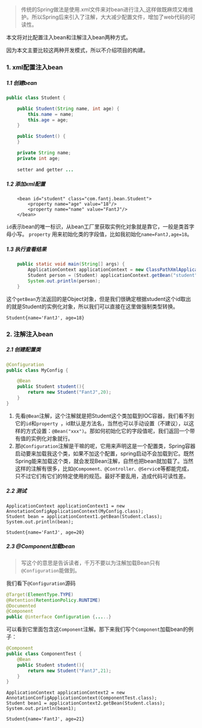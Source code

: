 >传统的Spring做法是使用.xml文件来对bean进行注入,这样做既麻烦又难维护。所以Spring后来引入了注解，大大减少配置文件，增加了web代码的可读性。

本文将对比配置注入bean和注解注入bean两种方式。

因为本文主要比较这两种开发模式，所以不介绍项目的构建。

###   1. xml配置注入bean
#####    1.1 创建bean
```java
public class Student {

    public Student(String name, int age) {
        this.name = name;
        this.age = age;
    }

    public Student() {
    }

    private String name;
    private int age;
    
    setter and getter ...
```
#####    1.2 添加xml配置
```
    <bean id="student" class="com.fantj.bean.Student">
        <property name="age" value="18"/>
        <property name="name" value="FantJ"/>
    </bean>
```
`id`表示bean的唯一标识，从bean工厂里获取实例化对象就是靠它，一般是类首字母小写。
`property` 用来初始化类的字段值，比如我初始化`name=FantJ,age=18`。
#####    1.3 执行查看结果
```java
    public static void main(String[] args) {
        ApplicationContext applicationContext = new ClassPathXmlApplicationContext("bean.xml");
        Student person = (Student) applicationContext.getBean("student");
        System.out.println(person);
    }
```
这个`getBean`方法返回的是Object对象，但是我们很确定根据student这个id取出的就是Student的实例化对象，所以我们可以直接在这里做强制类型转换。
```
Student{name='FantJ', age=18}
```


###   2. 注解注入bean
#####    2.1 创建配置类
```java
@Configuration
public class MyConfig {

    @Bean
    public Student student(){
        return new Student("FantJ",20);
    }
}
```
1. 先看`@Bean`注解，这个注解就是把Student这个类加载到IOC容器，我们看不到它的`id`和`property `，id默认是方法名，当然也可以手动设置（不建议），以这样的方式设置：`@Bean("xxx")`。那如何初始化它的字段值呢，我们返回一个带有值的实例化对象就行。
2. 那`@Configuration`注解是干嘛的呢，它用来声明这是一个配置类，Spring容器启动要来加载我这个类，如果不加这个配置，spring启动不会加载到它。既然Spring能来加载这个类，就会发现Bean注解，自然也把bean就加载了。当然这样的注解有很多，比如`@Compoment、@Controller、@Servic`e等都能完成，只不过它们有它们的特定使用的规范。最好不要乱用，造成代码可读性差。

#####    2.2 测试
```
ApplicationContext applicationContext1 = new AnnotationConfigApplicationContext(MyConfig.class);
Student bean = applicationContext1.getBean(Student.class);
System.out.println(bean);
```
```
Student{name='FantJ', age=20}
```
#####    2.3 @Component加载bean
>写这个的意思是告诉读者，千万不要以为注解加载Bean只有`@Configuration`能做到。

我们看下`@Configuration`源码
```java
@Target(ElementType.TYPE)
@Retention(RetentionPolicy.RUNTIME)
@Documented
@Component
public @interface Configuration {.....}
```
可以看到它里面包含这`Component`注解。那下来我们写个`Component`加载bean的例子：

```java
@Component
public class ComponentTest {
    @Bean
    public Student student(){
        return new Student("FantJ",21);
    }
}
```
```
ApplicationContext applicationContext2 = new AnnotationConfigApplicationContext(ComponentTest.class);
Student bean1 = applicationContext2.getBean(Student.class);
System.out.println(bean1);
```
```
Student{name='FantJ', age=21}
```


